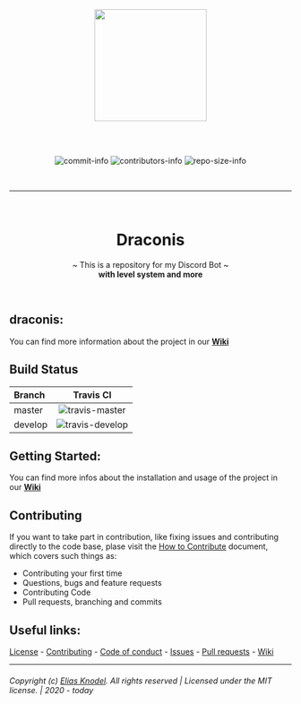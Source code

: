 <div align="center">
  <a href="#">
    <img width=200 height=200 src=".github/MEDIA/logo.png">
  </a>

  <br><br>

  ![commit-info][commit-info]
  ![contributors-info][contributors-info]
  ![repo-size-info][repo-size-info]

  <br><hr><br>

# Draconis
~ This is a repository for my Discord Bot ~  
**with level system and more**

<br>

</div>

## draconis: 

You can find more information about the project in our **[Wiki][github-wiki]**

## Build Status

| Branch  |Travis CI                          |
| :-----  | :-------------------------------: |
| master  | ![travis-master][travis-master]   |
| develop | ![travis-develop][travis-develop] |

## Getting Started:  

You can find more infos about the installation and usage of the project in our **[Wiki][github-wiki]**

## Contributing

If you want to take part in contribution, like fixing issues and contributing directly to the code base, plase visit the [How to Contribute][github-contribute] document, which covers such things as:  

- Contributing your first time
- Questions, bugs and feature requests
- Contributing Code
- Pull requests, branching and commits

## Useful links:
[License][github-license] - 
[Contributing][github-contribute] - 
[Code of conduct][github-codeofconduct] - 
[Issues][github-issues] - 
[Pull requests][github-pulls] - 
[Wiki][github-wiki] 

<hr>  

###### Copyright (c) [Elias Knodel][github-team]. All rights reserved | Licensed under the MIT license. | 2020 - today

<!-- Variables -->

[github-team]: https://github.com/elias-knodel/
[github-repo]: https://github.com/elias-knodel/draconis
[github-wiki]: https://github.com/elias-knodel/draconis/wiki
[github-issues]: https://github.com/elias-knodel/draconis/issues
[github-pulls]: https://github.com/elias-knodel/draconis/pulls
[github-contribute]: https://github.com/elias-knodel/draconis/blob/master/CONTRIBUTING.md
[github-codeofconduct]: https://github.com/elias-knodel/draconis/blob/master/CODE_OF_CONDUCT.md
[github-license]: https://github.com/elias-knodel/draconis/blob/master/LICENSE

[travis-master]: https://img.shields.io/travis/elias-knodel/draconis/master?style=flat-square
[travis-develop]: https://img.shields.io/travis/elias-knodel/draconis/develop?style=flat-square

[commit-info]: https://img.shields.io/github/last-commit/elias-knodel/draconis?style=flat-square

[contributors-info]: https://img.shields.io/github/contributors/elias-knodel/draconis?style=flat-square

[repo-size-info]: https://img.shields.io/github/repo-size/elias-knodel/draconis?style=flat-square
